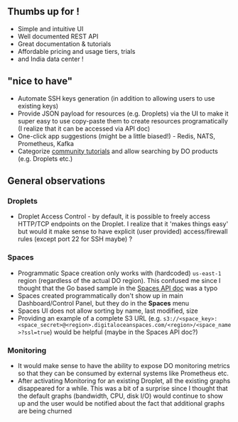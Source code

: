 ## Thumbs up for !

- Simple and intuitive UI
- Well documented REST API
- Great documentation & tutorials
- Affordable pricing and usage tiers, trials
- and India data center !

## "nice to have"

- Automate SSH keys generation (in addition to allowing users to use existing keys)
- Provide JSON payload for resources (e.g. Droplets) via the UI to make it super easy to use copy-paste them to create resources programatically (I realize that it can be accessed via API doc)
- One-click app suggestions (might be a little biased!) - Redis, NATS, Prometheus, Kafka
-  Categorize [community tutorials](https://www.digitalocean.com/community/tutorials) and allow searching by DO products (e.g. Droplets etc.)

## General observations

### Droplets

- Droplet Access Control - by default, it is possible to freely access HTTP/TCP endpoints on the Droplet. I realize that it 'makes things easy' but would it make sense to have explicit (user provided) access/firewall rules (except port 22 for SSH maybe) ?

### Spaces

- Programmatic Space creation only works with (hardcoded) `us-east-1` region (regardless of the actual DO region). This confused me since I thought that the Go based sample in the [Spaces API doc](https://developers.digitalocean.com/documentation/spaces/#introduction) was a typo
- Spaces created programmatically don't show up in main Dashboard/Control Panel, but they do in the **Spaces** menu
- Spaces UI does not allow sorting by name, last modified, size
- Providing an example of a complete S3 URL (e.g. `s3://<space_key>:<space_secret>@<region>.digitaloceanspaces.com/<region>/<space_name>?ssl=true`) would be helpful (maybe in the Spaces API doc?) 

### Monitoring

- It would make sense to have the ability to expose DO monitoring metrics so that they can be consumed by external systems like Prometheus etc.
- After activating Monitoring for an existing Droplet, all the existing graphs disappeared for a while. This was a bit of a surprise since I thought that the default graphs (bandwidth, CPU, disk I/O) would continue to show up and the user would be notified about the fact that additional graphs are being churned
